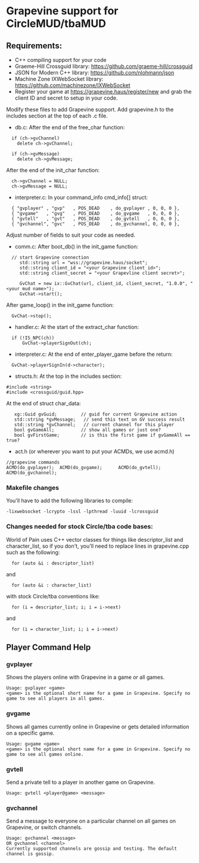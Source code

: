# Grapevine support for CircleMUD/tbaMUD

## Requirements:
- C++ compiling support for your code
- Graeme-Hill Crossguid library: https://github.com/graeme-hill/crossguid
- JSON for Modern C++ library: https://github.com/nlohmann/json
- Machine Zone IXWebSocket library: https://github.com/machinezone/IXWebSocket
- Register your game at https://grapevine.haus/register/new and grab the client ID and secret to setup in your code.

Modify these files to add Grapevine support. Add grapevine.h to the includes section at the top of each .c file.
* db.c:
After the end of the free_char function:
```
  if (ch->gvChannel)
    delete ch->gvChannel;

  if (ch->gvMessage)
    delete ch->gvMessage;
```   
After the end of the init_char function:
```
  ch->gvChannel = NULL;
  ch->gvMessage = NULL;
```
* interpreter.c:
In your command_info cmd_info[] struct:
```
  { "gvplayer" , "gvp"   , POS_DEAD    , do_gvplayer , 0, 0, 0 },
  { "gvgame"   , "gvg"   , POS_DEAD    , do_gvgame   , 0, 0, 0 },
  { "gvtell"   , "gvt"   , POS_DEAD    , do_gvtell   , 0, 0, 0 },
  { "gvchannel", "gvc"   , POS_DEAD    , do_gvchannel, 0, 0, 0 },
```
Adjust number of fields to suit your code as needed.

* comm.c:
After boot_db() in the init_game function:
```
  // start Grapevine connection
     std::string url = "wss://grapevine.haus/socket";
     std::string client_id = "<your Grapevine client id>";
     std::string client_secret = "<your Grapevline client secret>";

     GvChat = new ix::GvChat(url, client_id, client_secret, "1.0.0", "<your mud name>");
     GvChat->start();
```
After game_loop() in the init_game function:
```
  GvChat->stop();
```
* handler.c:
At the start of the extract_char function:
```
  if (!IS_NPC(ch))
      GvChat->playerSignOut(ch);
```
* interpreter.c:
At the end of enter_player_game before the return:
```
  GvChat->playerSignIn(d->character);
```
* structs.h:
At the top in the includes section:
```
#include <string>
#include <crossguid/guid.hpp>
```
At the end of struct char_data:
```
   xg::Guid gvGuid;         // guid for current Grapevine action
   std::string *gvMessage;   // send this text on GV success result
   std::string *gvChannel;   // current channel for this player
   bool gvGameAll;          // show all games or just one?
   bool gvFirstGame;        // is this the first game if gvGameAll == true?
```
* act.h (or wherever you want to put your ACMDs, we use acmd.h)
```
//grapevine commands
ACMD(do_gvplayer);  ACMD(do_gvgame);      ACMD(do_gvtell);
ACMD(do_gvchannel);
```
### Makefile changes
You'll have to add the following libraries to compile:
```
-lixwebsocket -lcrypto -lssl -lpthread -luuid -lcrossguid
```
### Changes needed for stock Circle/tba code bases:
World of Pain uses C++ vector classes for things like descriptor_list and character_list, so if you don't, you'll need to replace lines in grapevine.cpp such as the following:
```
  for (auto &i : descriptor_list) 
```
and
```
  for (auto &i : character_list)
```
with stock Circle/tba conventions like:
```
  for (i = descriptor_list; i; i = i->next)
```
and
```
  for (i = character_list; i; i = i->next)
```
## Player Command Help
### gvplayer
Shows the players online with Grapevine in a game or all games.
```
Usage: gvplayer <game>
<game> is the optional short name for a game in Grapevine. Specify no game to see all players in all games.
```
### gvgame
Shows all games currently online in Grapevine or gets detailed information on a specific game.
```
Usage: gvgame <game>
<game> is the optional short name for a game in Grapevine. Specify no game to see all games online.
```
### gvtell
Send a private tell to a player in another game on Grapevine.
```
Usage: gvtell <player@game> <message>
```
### gvchannel
Send a message to everyone on a particular channel on all games on Grapevine, or switch channels.
```
Usage: gvchannel <message>
OR gvchannel <channel>
Currently supported channels are gossip and testing. The default channel is gossip.
```
  
